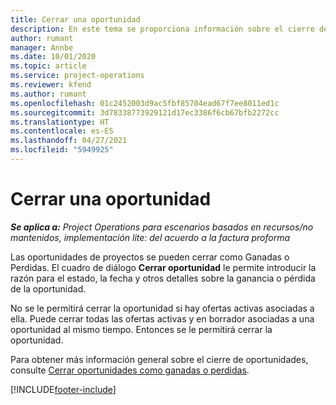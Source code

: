 ```yaml
---
title: Cerrar una oportunidad
description: En este tema se proporciona información sobre el cierre de una oportunidad de proyecto.
author: rumant
manager: Annbe
ms.date: 10/01/2020
ms.topic: article
ms.service: project-operations
ms.reviewer: kfend
ms.author: rumant
ms.openlocfilehash: 01c2452003d9ac5fbf85704ead67f7ee8011ed1c
ms.sourcegitcommit: 3d78338773929121d17ec3386f6cb67bfb2272cc
ms.translationtype: HT
ms.contentlocale: es-ES
ms.lasthandoff: 04/27/2021
ms.locfileid: "5949925"
---
```

# <a name="close-an-opportunity"></a>Cerrar una oportunidad

_**Se aplica a:** Project Operations para escenarios basados en recursos/no mantenidos, implementación lite: del acuerdo a la factura proforma_

Las oportunidades de proyectos se pueden cerrar como Ganadas o Perdidas. El cuadro de diálogo **Cerrar oportunidad** le permite introducir la razón para el estado, la fecha y otros detalles sobre la ganancia o pérdida de la oportunidad.

No se le permitirá cerrar la oportunidad si hay ofertas activas asociadas a ella. Puede cerrar todas las ofertas activas y en borrador asociadas a una oportunidad al mismo tiempo. Entonces se le permitirá cerrar la oportunidad.

Para obtener más información general sobre el cierre de oportunidades, consulte [Cerrar oportunidades como ganadas o perdidas](/dynamics365/sales-enterprise/close-opportunity-won-lost-sales).


[!INCLUDE[footer-include](../includes/footer-banner.md)]